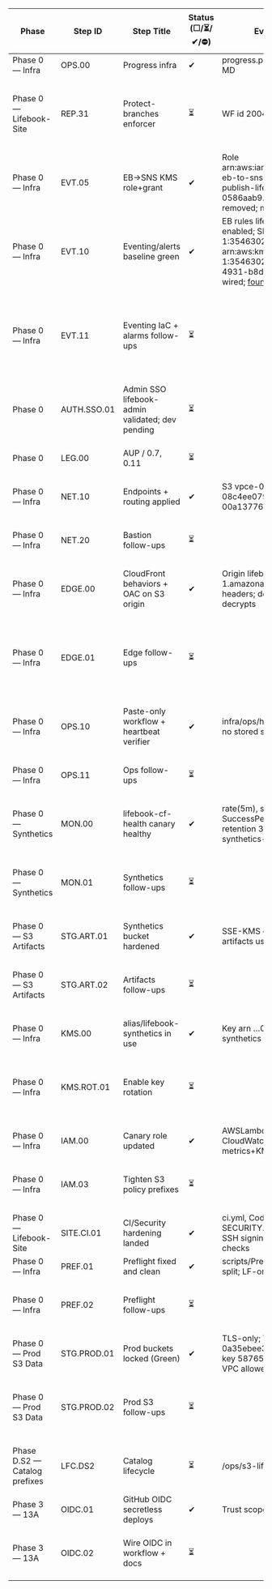 Phase | Step ID | Step Title | Status (☐/⏳/✔/⛔) | Evidence (IDs/ARNs/links) | Decisions | Blockers | Next actions (max 3) | Owner | Target (YYYY-MM-DD)
--- | --- | --- | --- | --- | --- | --- | --- | --- | ---
Phase 0 — Infra | OPS.00 | Progress infra | ✔ | progress.ps1 reset clean; guard auto-syncs MD |  |  |  | Zach | 
Phase 0 — Lifebook-Site | REP.31 | Protect-branches enforcer | ⏳ | WF id 200496210; PR #31 open |  |  | Merge PR #31 \| Dispatch enforcer + verify release/* \| Add contributor guide & collaborator reviews | Zach | 
Phase 0 — Infra | EVT.05 | EB→SNS KMS role+grant | ✔ | Role arn:aws:iam::354630286254:role/lifebook-eb-to-sns; topic policy allow-eb-role-publish-lifebook-eb-to-sns; KMS grant on 0586aab9… with EC=topicArn; DLQ removed; matched=2 invoked=2 failed=0 |  |  |  | Zach | 
Phase 0 — Infra | EVT.10 | Eventing/alerts baseline green | ✔ | EB rules lifebook-ssm-rc-fail/sm-fail enabled; SNS arn:aws:sns:us-east-1:354630286254:lifebook-alerts; KMS key arn:aws:kms:us-east-1:354630286254:key/0586aab9-60ae-4931-b8dd-e0da232f6b1e; CW alarms wired; founder@uselifebook.ai subscribed |  |  |  | Zach | 
Phase 0 — Infra | EVT.11 | Eventing IaC + alarms follow-ups | ⏳ |  |  |  | Codify EB target role+grant+SNS policy \| Add AWS/Events FailedInvocations alarm \| Nightly synthetic ALARM→OK smoke | Zach | 
Phase 0 | AUTH.SSO.01 | Admin SSO lifebook-admin validated; dev pending | ⏳ |  |  |  | aws configure sso + sso login \| Doc profile switch in /ops/README \| — | Zach | 
Phase 0 | LEG.00 | AUP / 0.7, 0.11 | ⏳ |  |  |  | Draft AUP \| Set review window \| Track in gates-status.json | Zach | 2025-10-31
Phase 0 — Infra | NET.10 | Endpoints + routing applied | ✔ | S3 vpce-0a35ebea30f84a18b; DDB vpce-08c4ee079043266a1; RTB rtb-00a137769be488048; scripts scaffolded |  |  |  | Zach | 
Phase 0 — Infra | NET.20 | Bastion follow-ups | ⏳ |  |  |  | Add stop/start schedule \| Restrict SG egress to endpoints \| Tag/capture in IaC | Zach | 
Phase 0 — Infra | EDGE.00 | CloudFront behaviors + OAC on S3 origin | ✔ | Origin lifebook.ai.s3.us-east-1.amazonaws.com via OAC; no viewer headers; default root index.html; ViaService decrypts |  |  |  | Zach | 
Phase 0 — Infra | EDGE.01 | Edge follow-ups | ⏳ |  |  |  | Verify Host not forwarded \| Confirm ViaService decrypts in CloudTrail \| Keep OAC in IaC + /sources/* invalidations | Zach | 
Phase 0 — Infra | OPS.10 | Paste-only workflow + heartbeat verifier | ✔ | infra/ops/heartbeat/verify-heartbeat.ps1; no stored secrets; idempotent flags |  |  |  | Zach | 
Phase 0 — Infra | OPS.11 | Ops follow-ups | ⏳ |  |  |  | Set paste-run conventions \| Schedule periodic audits \| Add one-click verify | Zach | 
Phase 0 — Synthetics | MON.00 | lifebook-cf-health canary healthy | ✔ | rate(5m), syn-nodejs-puppeteer-11.0; SuccessPercent & LatencyHigh OK; LG retention 30d; artifacts in s3://lifebook-synthetics-… |  |  |  | Zach | 
Phase 0 — Synthetics | MON.01 | Synthetics follow-ups | ⏳ |  |  |  | Wire canary alarms→SNS alerts \| Add more health endpoints \| Nightly ALARM→OK smoke | Zach | 
Phase 0 — S3 Artifacts | STG.ART.01 | Synthetics bucket hardened | ✔ | SSE-KMS default; PAB all true; new artifacts use key 0586aab9-… |  |  |  | Zach | 
Phase 0 — S3 Artifacts | STG.ART.02 | Artifacts follow-ups | ⏳ |  |  |  | Consider BucketKeyEnabled \| Tag bucket + record in IaC \| Add prefix-scoped conditions | Zach | 
Phase 0 — Infra | KMS.00 | alias/lifebook-synthetics in use | ✔ | Key arn …0586aab9… used by SNS alerts + synthetics artifacts |  |  |  | Zach | 
Phase 0 — Infra | KMS.ROT.01 | Enable key rotation | ⏳ |  |  |  | Rotate alias/lifebook-synthetics \| Rotate alias/lifebook-s3-prod \| Verify alerts topic key + rotation | Zach | 
Phase 0 — Infra | IAM.00 | Canary role updated | ✔ | AWSLambdaBasicExecutionRole; CloudWatchSyntheticsFullAccess; inline metrics+KMS; trust: lambda + synthetics |  |  |  | Zach | 
Phase 0 — Infra | IAM.03 | Tighten S3 policy prefixes | ⏳ |  |  |  | Tighten to exact prefixes \| Commit policy docs \| Set annual review reminder | Zach | 
Phase 0 — Lifebook-Site | SITE.CI.01 | CI/Security hardening landed | ✔ | ci.yml, CodeQL, Dependabot, SECURITY.md, PR template, EOL guard; SSH signing; main protections with exact checks |  |  |  | Zach | 
Phase 0 — Infra | PREF.01 | Preflight fixed and clean | ✔ | scripts/Preflight.ps1 -AllJson; strict-mode split; LF-only normalized |  |  |  | Zach | 
Phase 0 — Infra | PREF.02 | Preflight follow-ups | ⏳ |  |  |  | Add CI/pre-push Preflight gate \| Hook smoke tests \| Doc paste-run conventions | Zach | 
Phase 0 — Prod S3 Data | STG.PROD.01 | Prod buckets locked (Green) | ✔ | TLS-only; VPCE-only (vpce-0a35ebee30f84a18b); PutObject requires key 58765bb9-…; ViaService+EC; inside-VPC allowed/outside denied |  |  |  | Zach | 
Phase 0 — Prod S3 Data | STG.PROD.02 | Prod S3 follow-ups | ⏳ |  |  |  | IaC bucket/VPCE/KMS \| Enable S3 logs + Config rules \| Change alarms + KMS rotation | Zach | 
Phase D.S2 — Catalog prefixes | LFC.DS2 | Catalog lifecycle | ⏳ | /ops/s3-lifecycle-catalog.json present |  |  | Apply lifecycle to prod \| Verify transitions \| Surface 'Restoring <5m' badge | Zach | 
Phase 3 — 13A | OIDC.01 | GitHub OIDC secretless deploys | ✔ | Trust scoped to repo/env; session TTL ≤1h |  |  |  | Zach | 
Phase 3 — 13A | OIDC.02 | Wire OIDC in workflow + docs | ⏳ |  |  |  | Hook GH workflow to assume role \| Document in README \| — | Zach | 
